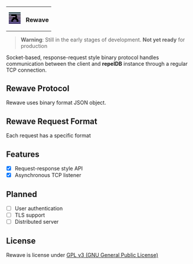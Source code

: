 
<table style="width: 100%; border: none;" cellspacing="0" cellpadding="0" border="0">
  <tr>
    <td></td>
    <td rowspan="3"><h3>Rewave</h3></td>
  </tr>
  <tr>
    <td><img src="./assets/repel.png" width="32" height="32" /></td>
  </tr>
  <tr>
    <td></td>
  </tr>
</table>

<!--
| ⚠️        Still in the early stages of development. Not yet ready for production  |
|-----------------------------------------|
-->

> **Warning**: Still in the early stages of development. **Not yet ready** for production

Socket-based, response-request style binary protocol handles communication between the client and **repelDB** instance through a regular TCP connection.

## Rewave Protocol
Rewave uses binary format JSON object. 

## Rewave Request Format
Each request has a specific format

## Features
* [x] Request-response style API
* [x] Asynchronous TCP listener

## Planned
* [ ] User authentication
* [ ] TLS support
* [ ] Distributed server

<!--
## Release Changes
> **Note** : A stable v1.0 release will not happen until all major bugs were fixed.
-->

## License
Rewave is license under [GPL v3 (GNU General Public License)](../LICENSE)
